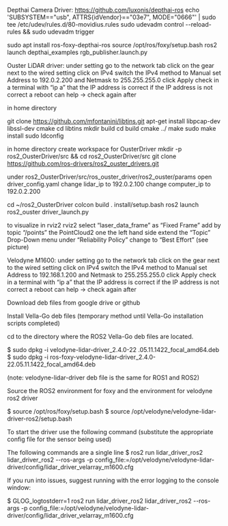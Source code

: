 Depthai Camera Driver:
https://github.com/luxonis/depthai-ros
echo 'SUBSYSTEM=="usb", ATTRS{idVendor}=="03e7", MODE="0666"' | sudo tee /etc/udev/rules.d/80-movidius.rules
sudo udevadm control --reload-rules && sudo udevadm trigger

sudo apt install ros-foxy-depthai-ros
source /opt/ros/foxy/setup.bash
ros2 launch depthai_examples rgb_publisher.launch.py


Ouster LiDAR driver:
under setting go to the network tab
click on the gear next to the wired setting
click on IPv4
switch the IPv4 method to Manual
set Address to 192.0.2.200 and Netmask to 255.255.255.0
click Apply
check in a terminal with “ip a” that the IP address is correct
if the IP address is not correct a reboot can help → check again after

in home directory

git clone https://github.com/mfontanini/libtins.git
apt-get install libpcap-dev libssl-dev cmake
cd libtins
mkdir build
cd build
cmake ../
make
sudo make install
sudo ldconfig

in home directory
create workspace for OusterDriver
mkdir -p ros2_OusterDriver/src && cd ros2_OusterDriver/src
git clone https://github.com/ros-drivers/ros2_ouster_drivers.git

under ros2_OusterDriver/src/ros_ouster_driver/ros2_ouster/params open driver_config.yaml
change lidar_ip to 192.0.2.100
change computer_ip to 192.0.2.200

cd ~/ros2_OusterDriver
colcon build
. install/setup.bash
ros2 launch ros2_ouster driver_launch.py

to visualize in rviz2
rviz2
select “laser_data_frame” as “Fixed Frame”
add by topic “/points” the PointCloud2
one the left hand side extend the “Topic” Drop-Down menu
under “Reliability Policy” change to “Best Effort” (see picture)



Velodyne M1600:
under setting go to the network tab
click on the gear next to the wired setting
click on IPv4
switch the IPv4 method to Manual
set Address to 192.168.1.200 and Netmask to 255.255.255.0
click Apply
check in a terminal with “ip a” that the IP address is correct
if the IP address is not correct a reboot can help → check again after

Download deb files from google drive or github

Install Vella-Go deb files (temporary method until Vella-Go installation scripts completed)

cd to the directory where the ROS2 Vella-Go deb files are located.

$ sudo dpkg -i velodyne-lidar-driver_2.4.0-22
.05.11.1422_focal_amd64.deb
$ sudo dpkg -i ros-foxy-velodyne-lidar-driver_2.4.0-22.05.11.1422_focal_amd64.deb

(note: velodyne-lidar-driver deb file is the same for ROS1 and ROS2)

Source the ROS2 environment for foxy and the environment for velodyne ros2 driver

$ source /opt/ros/foxy/setup.bash
$ source /opt/velodyne/velodyne-lidar-driver-ros2/setup.bash

To start the driver use the following command (substitute the appropriate config file for the sensor being used)

The following commands are a single line
$ ros2 run lidar_driver_ros2 lidar_driver_ros2 --ros-args -p config_file:=/opt/velodyne/velodyne-lidar-driver/config/lidar_driver_velarray_m1600.cfg

If you run into issues, suggest running with the error logging to the console window:

$ GLOG_logtostderr=1 ros2 run lidar_driver_ros2 lidar_driver_ros2 --ros-args -p config_file:=/opt/velodyne/velodyne-lidar-driver/config/lidar_driver_velarray_m1600.cfg
